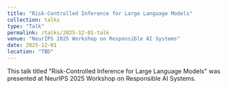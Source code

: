 ```yaml
---
title: "Risk-Controlled Inference for Large Language Models"
collection: talks
type: "Talk"
permalink: /talks/2025-12-01-talk
venue: "NeurIPS 2025 Workshop on Responsible AI Systems"
date: 2025-12-01
location: "TBD"
---
```


This talk titled "Risk-Controlled Inference for Large Language Models" was presented at NeurIPS 2025 Workshop on Responsible AI Systems.
